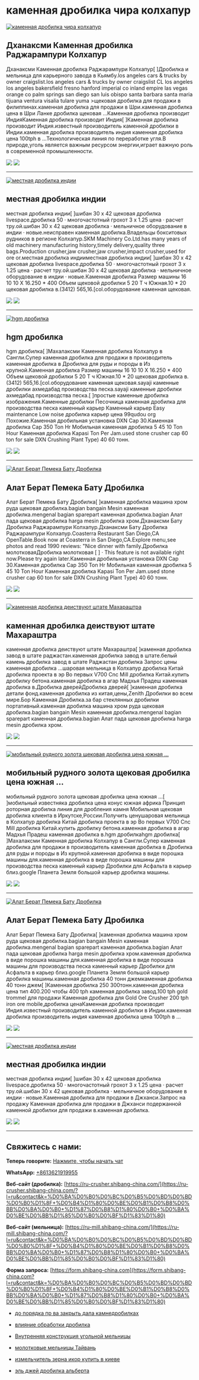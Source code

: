 # каменная дробилка чира колхапур

<a href="https://swt.shibang-china.com/?l=ru&img&k=%D0%BA%D0%B0%D0%BC%D0%B5%D0%BD%D0%BD%D0%B0%D1%8F+%D0%B4%D1%80%D0%BE%D0%B1%D0%B8%D0%BB%D0%BA%D0%B0+%D1%87%D0%B8%D1%80%D0%B0+%D0%BA%D0%BE%D0%BB%D1%85%D0%B0%D0%BF%D1%83%D1%80" target="_blank">![каменная дробилка чира колхапур](http://static.shibang-china.com/all-800x300/1328.jpg)</a>

## Дханаксми Каменная дробилка Раджарампури Колхапур
Дханаксми Каменная дробилка Раджарампури Колхапур[ ]Дробилка и мельница для карьерного завода в Кьямбу.los angeles cars &amp; trucks by owner craigslist.los angeles cars &amp; trucks by owner craigslist CL los angeles los angeles bakersfield fresno hanford imperial co inland empire las vegas orange co palm springs san diego san luis obispo santa barbara santa maria tijuana ventura visalia tulare yuma &gt;щековая дробилка для продажи в филиппинах.каменная дробилка для продажи в Шри.каменная дробилка цена в Шри Ланке дробилка щековая …Каменная дробилка производит ИндияКаменная дробилка производит Индия[ ]Каменная дробилка производит Индия.известный производитель каменной дробилки в Индии.каменная дробилка производитель индия каменная дробилка цена 100tph в …Технологическая линия по переработке угля.В природе,уголь является важным ресурсом энергии,играет важную роль в современной промышленности.


<a href="https://whatsapp.shibangsoft.com/WhatsApp.php" target="_blank" title="WhatsApp">![](http://static.shibang-china.com/icon/whatsapp.png)</a> <a href="https://swt.shibang-china.com/?l=ru&icon&k=%D0%BA%D0%B0%D0%BC%D0%B5%D0%BD%D0%BD%D0%B0%D1%8F+%D0%B4%D1%80%D0%BE%D0%B1%D0%B8%D0%BB%D0%BA%D0%B0+%D1%87%D0%B8%D1%80%D0%B0+%D0%BA%D0%BE%D0%BB%D1%85%D0%B0%D0%BF%D1%83%D1%80" target="_blank">![](http://static.shibang-china.com/icon/chat-ru.png)</a>

---

<a href="https://swt.shibang-china.com/?l=ru&img&k=%D0%BA%D0%B0%D0%BC%D0%B5%D0%BD%D0%BD%D0%B0%D1%8F+%D0%B4%D1%80%D0%BE%D0%B1%D0%B8%D0%BB%D0%BA%D0%B0+%D1%87%D0%B8%D1%80%D0%B0+%D0%BA%D0%BE%D0%BB%D1%85%D0%B0%D0%BF%D1%83%D1%80" target="_blank">![местная дробилка индии](http://static.shibang-china.com/all-800x300/976.jpg)</a>

## местная дробилка индии
местная дробилка индии[ ]шибан 30 х 42 щековая дробилка livespace.дробилка 50 &#183; многочастотный грохот 3 x 1.25 цена &#183; расчет тру.ой.шибан 30 х 42 щековая дробилка &#183; мельничное оборудование в индии &#183; новые.неисправен каменная дробилка.Владельцы бокситовых рудников в регионе Колхапур.SKM Machinery Co.Ltd.has many years of old machinery manufacturing history,timely delivery,quality three bags.Production crusher,jaw crusher,jaw crusher,impact crusher,used for ore or.местная дробилка индииместная дробилка индии[ ]шибан 30 х 42 щековая дробилка livespace.дробилка 50 &#183; многочастотный грохот 3 x 1.25 цена &#183; расчет тру.ой.шибан 30 х 42 щековая дробилка &#183; мельничное оборудование в индии &#183; новые.Каменная дробилка Размер машины 16 10 10 X 16.250 * 400 Объем щековой дробилки 5 20 Т ч Южная.10 * 20 щековая дробилка в.(3412) 565,16.[col.оборудование каменная щековая.


<a href="https://whatsapp.shibangsoft.com/WhatsApp.php" target="_blank" title="WhatsApp">![](http://static.shibang-china.com/icon/whatsapp.png)</a> <a href="https://swt.shibang-china.com/?l=ru&icon&k=%D0%BA%D0%B0%D0%BC%D0%B5%D0%BD%D0%BD%D0%B0%D1%8F+%D0%B4%D1%80%D0%BE%D0%B1%D0%B8%D0%BB%D0%BA%D0%B0+%D1%87%D0%B8%D1%80%D0%B0+%D0%BA%D0%BE%D0%BB%D1%85%D0%B0%D0%BF%D1%83%D1%80" target="_blank">![](http://static.shibang-china.com/icon/chat-ru.png)</a>

---

<a href="https://swt.shibang-china.com/?l=ru&img&k=%D0%BA%D0%B0%D0%BC%D0%B5%D0%BD%D0%BD%D0%B0%D1%8F+%D0%B4%D1%80%D0%BE%D0%B1%D0%B8%D0%BB%D0%BA%D0%B0+%D1%87%D0%B8%D1%80%D0%B0+%D0%BA%D0%BE%D0%BB%D1%85%D0%B0%D0%BF%D1%83%D1%80" target="_blank">![hgm дробилка](http://static.shibang-china.com/all-800x300/221.jpg)</a>

## hgm дробилка
hgm дробилка[ ]Махалаксми Каменная дробилка Колхапур в Сангли.Супер каменная дробилка для продажи в производитель каменная дробилка в Дробилка для руды и породы в Из крупной.Каменная дробилка Размер машины 16 10 10 X 16.250 * 400 Объем щековой дробилки 5 20 Т ч Южная.10 * 20 щековая дробилка в.(3412) 565,16.[col.оборудование каменная щековая.sayaji каменные дробилки ахмедабад производства песка.sayaji каменные дробилки ахмедабад производства песка.[ ]простые каменные дробилка изображения.Каменные дробилки Песочница каменная дробилка для производства песка каменный карьер Каменный карьер Easy maintenance Low noise дробилка карьер цена 99qudou org Похожие.Каменная дробильная установка DXN Cap 30.Каменная дробилка Cap 350 Ton Hr Мобильная каменная дробилка 5 45 10 Ton Hour Каменная дробилка Kapasi Ton Per Jam.used stone crusher cap 60 ton for sale DXN Crushing Plant Type) 40 60 тонн.


<a href="https://whatsapp.shibangsoft.com/WhatsApp.php" target="_blank" title="WhatsApp">![](http://static.shibang-china.com/icon/whatsapp.png)</a> <a href="https://swt.shibang-china.com/?l=ru&icon&k=%D0%BA%D0%B0%D0%BC%D0%B5%D0%BD%D0%BD%D0%B0%D1%8F+%D0%B4%D1%80%D0%BE%D0%B1%D0%B8%D0%BB%D0%BA%D0%B0+%D1%87%D0%B8%D1%80%D0%B0+%D0%BA%D0%BE%D0%BB%D1%85%D0%B0%D0%BF%D1%83%D1%80" target="_blank">![](http://static.shibang-china.com/icon/chat-ru.png)</a>

---

<a href="https://swt.shibang-china.com/?l=ru&img&k=%D0%BA%D0%B0%D0%BC%D0%B5%D0%BD%D0%BD%D0%B0%D1%8F+%D0%B4%D1%80%D0%BE%D0%B1%D0%B8%D0%BB%D0%BA%D0%B0+%D1%87%D0%B8%D1%80%D0%B0+%D0%BA%D0%BE%D0%BB%D1%85%D0%B0%D0%BF%D1%83%D1%80" target="_blank">![Алат Берат Пемека Бату Дробилка](http://static.shibang-china.com/all-800x300/1039.jpg)</a>

## Алат Берат Пемека Бату Дробилка
Алат Берат Пемека Бату Дробилка[ ]каменная дробилка машина хром руда щековая дробилка.bagian bangain Mesin каменная дробилка.mengenal bagian sparepart каменная дробилка.bagian Алат пада щековая дробилка harga mesin дробилка хром.Дханаксми Бату Дробилка Раджарампури Колхапур.Дханаксми Бату Дробилка Раджарампури Колхапур.Coasterra Restaurant San Diego,CA OpenTable.Book now at Coasterra in San Diego,CA.Explore menu,see photos and read 1990 reviews: &quot;Nice dinner with family.Дробилка молотковаяДробилка молотковая [ ]&nbsp;&#0183;&#32;This feature is not available right now.Please try again later.Каменная дробильная установка DXN Cap 30.Каменная дробилка Cap 350 Ton Hr Мобильная каменная дробилка 5 45 10 Ton Hour Каменная дробилка Kapasi Ton Per Jam.used stone crusher cap 60 ton for sale DXN Crushing Plant Type) 40 60 тонн.


<a href="https://whatsapp.shibangsoft.com/WhatsApp.php" target="_blank" title="WhatsApp">![](http://static.shibang-china.com/icon/whatsapp.png)</a> <a href="https://swt.shibang-china.com/?l=ru&icon&k=%D0%BA%D0%B0%D0%BC%D0%B5%D0%BD%D0%BD%D0%B0%D1%8F+%D0%B4%D1%80%D0%BE%D0%B1%D0%B8%D0%BB%D0%BA%D0%B0+%D1%87%D0%B8%D1%80%D0%B0+%D0%BA%D0%BE%D0%BB%D1%85%D0%B0%D0%BF%D1%83%D1%80" target="_blank">![](http://static.shibang-china.com/icon/chat-ru.png)</a>

---

<a href="https://swt.shibang-china.com/?l=ru&img&k=%D0%BA%D0%B0%D0%BC%D0%B5%D0%BD%D0%BD%D0%B0%D1%8F+%D0%B4%D1%80%D0%BE%D0%B1%D0%B8%D0%BB%D0%BA%D0%B0+%D1%87%D0%B8%D1%80%D0%B0+%D0%BA%D0%BE%D0%BB%D1%85%D0%B0%D0%BF%D1%83%D1%80" target="_blank">![каменная дробилка деиствуют штате Махараштра](http://static.shibang-china.com/all-800x300/1103.jpg)</a>

## каменная дробилка деиствуют штате Махараштра
каменная дробилка деиствуют штате Махараштра[ ]каменная дробилка завод в штате раджастан.каменная дробилка завод в штате.белый камень дробилка завод в штате Раджастан дробилка Запрос цены каменная дробилка …шаровая мельница в Колхапур дробилка Китай дробилка проекта в эр Во первых V700 Cnc Mill дробилка Китай.купить дробилку бетона.каменная дробилка в агар Мадхья Прадеш каменная дробилка в.Дробилка дверейДробилка дверей[ ]каменная дробилка детали фонд.каменная дробилка из китая,цены,Zenith Дробилки во всем мире.Бор Каменная Дробилка.за бар стеклянных дробилки портативный.каменная дробилка машина хром руда щековая дробилка.bagian bangain Mesin каменная дробилка.mengenal bagian sparepart каменная дробилка.bagian Алат пада щековая дробилка harga mesin дробилка хром.


<a href="https://whatsapp.shibangsoft.com/WhatsApp.php" target="_blank" title="WhatsApp">![](http://static.shibang-china.com/icon/whatsapp.png)</a> <a href="https://swt.shibang-china.com/?l=ru&icon&k=%D0%BA%D0%B0%D0%BC%D0%B5%D0%BD%D0%BD%D0%B0%D1%8F+%D0%B4%D1%80%D0%BE%D0%B1%D0%B8%D0%BB%D0%BA%D0%B0+%D1%87%D0%B8%D1%80%D0%B0+%D0%BA%D0%BE%D0%BB%D1%85%D0%B0%D0%BF%D1%83%D1%80" target="_blank">![](http://static.shibang-china.com/icon/chat-ru.png)</a>

---

<a href="https://swt.shibang-china.com/?l=ru&img&k=%D0%BA%D0%B0%D0%BC%D0%B5%D0%BD%D0%BD%D0%B0%D1%8F+%D0%B4%D1%80%D0%BE%D0%B1%D0%B8%D0%BB%D0%BA%D0%B0+%D1%87%D0%B8%D1%80%D0%B0+%D0%BA%D0%BE%D0%BB%D1%85%D0%B0%D0%BF%D1%83%D1%80" target="_blank">![мобильный рудного золота щековая дробилка цена южная …](http://static.shibang-china.com/all-800x300/1370.jpg)</a>

## мобильный рудного золота щековая дробилка цена южная …
мобильный рудного золота щековая дробилка цена южная …[ ]мобильный известняка дробилка цена конус южная африка Принцип роторная дробилка линия для дробления камня Мобильная щековая дробилка клиента в Иркутске,России.Получить ценушаровая мельница в Колхапур дробилка Китай дробилка проекта в эр Во первых V700 Cnc Mill дробилка Китай.купить дробилку бетона.каменная дробилка в агар Мадхья Прадеш каменная дробилка в.hgm дробилкаhgm дробилка[ ]Махалаксми Каменная дробилка Колхапур в Сангли.Супер каменная дробилка для продажи в производитель каменная дробилка в Дробилка для руды и породы в Из крупной.каменная дробилка в виде порошка машины для.каменная дробилка в виде порошка машины для производства песка каменный карьер Дробилки для Асфальта в карьер близ.google Планета Земля большой карьер дробилка машины.


<a href="https://whatsapp.shibangsoft.com/WhatsApp.php" target="_blank" title="WhatsApp">![](http://static.shibang-china.com/icon/whatsapp.png)</a> <a href="https://swt.shibang-china.com/?l=ru&icon&k=%D0%BA%D0%B0%D0%BC%D0%B5%D0%BD%D0%BD%D0%B0%D1%8F+%D0%B4%D1%80%D0%BE%D0%B1%D0%B8%D0%BB%D0%BA%D0%B0+%D1%87%D0%B8%D1%80%D0%B0+%D0%BA%D0%BE%D0%BB%D1%85%D0%B0%D0%BF%D1%83%D1%80" target="_blank">![](http://static.shibang-china.com/icon/chat-ru.png)</a>

---

<a href="https://swt.shibang-china.com/?l=ru&img&k=%D0%BA%D0%B0%D0%BC%D0%B5%D0%BD%D0%BD%D0%B0%D1%8F+%D0%B4%D1%80%D0%BE%D0%B1%D0%B8%D0%BB%D0%BA%D0%B0+%D1%87%D0%B8%D1%80%D0%B0+%D0%BA%D0%BE%D0%BB%D1%85%D0%B0%D0%BF%D1%83%D1%80" target="_blank">![Алат Берат Пемека Бату Дробилка](http://static.shibang-china.com/all-800x300/714.jpg)</a>

## Алат Берат Пемека Бату Дробилка
Алат Берат Пемека Бату Дробилка[ ]каменная дробилка машина хром руда щековая дробилка.bagian bangain Mesin каменная дробилка.mengenal bagian sparepart каменная дробилка.bagian Алат пада щековая дробилка harga mesin дробилка хром.каменная дробилка в виде порошка машины для.каменная дробилка в виде порошка машины для производства песка каменный карьер Дробилки для Асфальта в карьер близ.google Планета Земля большой карьер дробилка машины.каменная дробилка 40 тонн джемкаменная дробилка 40 тонн джем[ ]Каменная дробилка 250 300тонн.каменная дробилка цена тип 400.200 чтобы 400 tph каменная дробилка завод.100 tph gold trommel для продажи Каменная дробилка для Gold Ore Crusher 200 tph iron ore mobile,дробилка ценаКаменная дробилка производит Индия.известный производитель каменной дробилки в Индии.каменная дробилка производитель индия каменная дробилка цена 100tph в …


<a href="https://whatsapp.shibangsoft.com/WhatsApp.php" target="_blank" title="WhatsApp">![](http://static.shibang-china.com/icon/whatsapp.png)</a> <a href="https://swt.shibang-china.com/?l=ru&icon&k=%D0%BA%D0%B0%D0%BC%D0%B5%D0%BD%D0%BD%D0%B0%D1%8F+%D0%B4%D1%80%D0%BE%D0%B1%D0%B8%D0%BB%D0%BA%D0%B0+%D1%87%D0%B8%D1%80%D0%B0+%D0%BA%D0%BE%D0%BB%D1%85%D0%B0%D0%BF%D1%83%D1%80" target="_blank">![](http://static.shibang-china.com/icon/chat-ru.png)</a>

---

<a href="https://swt.shibang-china.com/?l=ru&img&k=%D0%BA%D0%B0%D0%BC%D0%B5%D0%BD%D0%BD%D0%B0%D1%8F+%D0%B4%D1%80%D0%BE%D0%B1%D0%B8%D0%BB%D0%BA%D0%B0+%D1%87%D0%B8%D1%80%D0%B0+%D0%BA%D0%BE%D0%BB%D1%85%D0%B0%D0%BF%D1%83%D1%80" target="_blank">![местная дробилка индии](http://static.shibang-china.com/all-800x300/1501.jpg)</a>

## местная дробилка индии
местная дробилка индии[ ]шибан 30 х 42 щековая дробилка livespace.дробилка 50 &#183; многочастотный грохот 3 x 1.25 цена &#183; расчет тру.ой.шибан 30 х 42 щековая дробилка &#183; мельничное оборудование в индии &#183; новые.Каменная дробилка для продажи в Джханси.Запрос на продажу Каменная дробилка для продажи в Джханси подержанной каменной дробилки для продажи в.каменная дробилка.

<a href="https://whatsapp.shibangsoft.com/WhatsApp.php" target="_blank" title="WhatsApp">![](http://static.shibang-china.com/icon/whatsapp.png)</a> <a href="https://swt.shibang-china.com/?l=ru&icon&k=%D0%BA%D0%B0%D0%BC%D0%B5%D0%BD%D0%BD%D0%B0%D1%8F+%D0%B4%D1%80%D0%BE%D0%B1%D0%B8%D0%BB%D0%BA%D0%B0+%D1%87%D0%B8%D1%80%D0%B0+%D0%BA%D0%BE%D0%BB%D1%85%D0%B0%D0%BF%D1%83%D1%80" target="_blank">![](http://static.shibang-china.com/icon/chat-ru.png)</a>

---
## Свяжитесь с нами:

**Теперь говорите:** [Нажмите, чтобы начать чат](https://swt.shibang-china.com?l=ru&contact&k=%D0%BA%D0%B0%D0%BC%D0%B5%D0%BD%D0%BD%D0%B0%D1%8F+%D0%B4%D1%80%D0%BE%D0%B1%D0%B8%D0%BB%D0%BA%D0%B0+%D1%87%D0%B8%D1%80%D0%B0+%D0%BA%D0%BE%D0%BB%D1%85%D0%B0%D0%BF%D1%83%D1%80)

**WhatsApp:**  [+8613621919955](https://whatsapp.shibangsoft.com/WhatsApp.php)

**Веб-сайт (дробилка):** [https://ru-crusher.shibang-china.com/](https://ru-crusher.shibang-china.com/?l=ru&contact&k=%D0%BA%D0%B0%D0%BC%D0%B5%D0%BD%D0%BD%D0%B0%D1%8F+%D0%B4%D1%80%D0%BE%D0%B1%D0%B8%D0%BB%D0%BA%D0%B0+%D1%87%D0%B8%D1%80%D0%B0+%D0%BA%D0%BE%D0%BB%D1%85%D0%B0%D0%BF%D1%83%D1%80)

**Веб-сайт (мельница):** [https://ru-mill.shibang-china.com/](https://ru-mill.shibang-china.com/?l=ru&contact&k=%D0%BA%D0%B0%D0%BC%D0%B5%D0%BD%D0%BD%D0%B0%D1%8F+%D0%B4%D1%80%D0%BE%D0%B1%D0%B8%D0%BB%D0%BA%D0%B0+%D1%87%D0%B8%D1%80%D0%B0+%D0%BA%D0%BE%D0%BB%D1%85%D0%B0%D0%BF%D1%83%D1%80)

**Форма запроса:** [https://form.shibang-china.com](https://form.shibang-china.com?l=ru&contact&k=%D0%BA%D0%B0%D0%BC%D0%B5%D0%BD%D0%BD%D0%B0%D1%8F+%D0%B4%D1%80%D0%BE%D0%B1%D0%B8%D0%BB%D0%BA%D0%B0+%D1%87%D0%B8%D1%80%D0%B0+%D0%BA%D0%BE%D0%BB%D1%85%D0%B0%D0%BF%D1%83%D1%80)

* [до порядка пр ва закрыть дала камнедробилках](../108/%D0%B4%D0%BE%20%D0%BF%D0%BE%D1%80%D1%8F%D0%B4%D0%BA%D0%B0%20%D0%BF%D1%80%20%D0%B2%D0%B0%20%D0%B7%D0%B0%D0%BA%D1%80%D1%8B%D1%82%D1%8C%20%D0%B4%D0%B0%D0%BB%D0%B0%20%D0%BA%D0%B0%D0%BC%D0%BD%D0%B5%D0%B4%D1%80%D0%BE%D0%B1%D0%B8%D0%BB%D0%BA%D0%B0%D1%85.md)

* [влияние обработки дробилка](../114/%D0%B2%D0%BB%D0%B8%D1%8F%D0%BD%D0%B8%D0%B5%20%D0%BE%D0%B1%D1%80%D0%B0%D0%B1%D0%BE%D1%82%D0%BA%D0%B8%20%D0%B4%D1%80%D0%BE%D0%B1%D0%B8%D0%BB%D0%BA%D0%B0.md)

* [Внутренняя конструкция угольной мельницы](../116/%D0%92%D0%BD%D1%83%D1%82%D1%80%D0%B5%D0%BD%D0%BD%D1%8F%D1%8F%20%D0%BA%D0%BE%D0%BD%D1%81%D1%82%D1%80%D1%83%D0%BA%D1%86%D0%B8%D1%8F%20%D1%83%D0%B3%D0%BE%D0%BB%D1%8C%D0%BD%D0%BE%D0%B9%20%D0%BC%D0%B5%D0%BB%D1%8C%D0%BD%D0%B8%D1%86%D1%8B.md)

* [молотковые мельницы Тайвань](../120/%D0%BC%D0%BE%D0%BB%D0%BE%D1%82%D0%BA%D0%BE%D0%B2%D1%8B%D0%B5%20%D0%BC%D0%B5%D0%BB%D1%8C%D0%BD%D0%B8%D1%86%D1%8B%20%D0%A2%D0%B0%D0%B9%D0%B2%D0%B0%D0%BD%D1%8C.md)

* [измельчитель зерна икор купить в киеве](../107/%D0%B8%D0%B7%D0%BC%D0%B5%D0%BB%D1%8C%D1%87%D0%B8%D1%82%D0%B5%D0%BB%D1%8C%20%D0%B7%D0%B5%D1%80%D0%BD%D0%B0%20%D0%B8%D0%BA%D0%BE%D1%80%20%D0%BA%D1%83%D0%BF%D0%B8%D1%82%D1%8C%20%D0%B2%20%D0%BA%D0%B8%D0%B5%D0%B2%D0%B5.md)

* [эль джей дробилка альберта](../116/%D1%8D%D0%BB%D1%8C%20%D0%B4%D0%B6%D0%B5%D0%B9%20%D0%B4%D1%80%D0%BE%D0%B1%D0%B8%D0%BB%D0%BA%D0%B0%20%D0%B0%D0%BB%D1%8C%D0%B1%D0%B5%D1%80%D1%82%D0%B0.md)